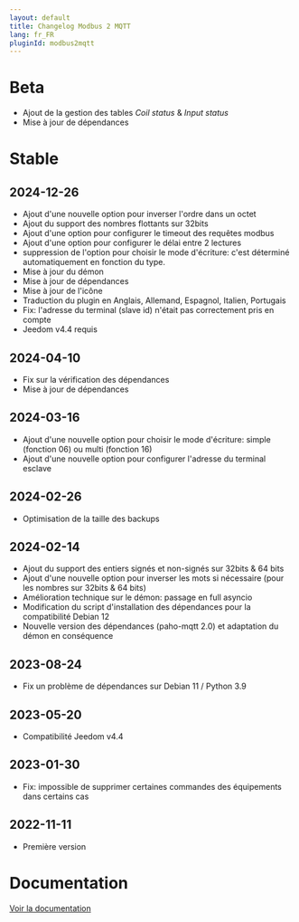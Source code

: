 ```yaml
---
layout: default
title: Changelog Modbus 2 MQTT
lang: fr_FR
pluginId: modbus2mqtt
---
```


# Beta

- Ajout de la gestion des tables *Coil status* & *Input status*
- Mise à jour de dépendances

# Stable

## 2024-12-26

- Ajout d'une nouvelle option pour inverser l'ordre dans un octet
- Ajout du support des nombres flottants sur 32bits
- Ajout d'une option pour configurer le timeout des requêtes modbus
- Ajout d'une option pour configurer le délai entre 2 lectures
- suppression de l'option pour choisir le mode d'écriture: c'est déterminé automatiquement en fonction du type.
- Mise à jour du démon
- Mise à jour de dépendances
- Mise à jour de l'icône
- Traduction du plugin en Anglais, Allemand, Espagnol, Italien, Portugais
- Fix: l'adresse du terminal (slave id) n'était pas correctement pris en compte
- Jeedom v4.4 requis

## 2024-04-10

- Fix sur la vérification des dépendances
- Mise à jour de dépendances

## 2024-03-16

- Ajout d'une nouvelle option pour choisir le mode d'écriture: simple (fonction 06) ou multi (fonction 16)
- Ajout d'une nouvelle option pour configurer l'adresse du terminal esclave

## 2024-02-26

- Optimisation de la taille des backups

## 2024-02-14

- Ajout du support des entiers signés et non-signés sur 32bits & 64 bits
- Ajout d'une nouvelle option pour inverser les mots si nécessaire (pour les nombres sur 32bits & 64 bits)
- Amélioration technique sur le démon: passage en full asyncio
- Modification du script d'installation des dépendances pour la compatibilité Debian 12
- Nouvelle version des dépendances (paho-mqtt 2.0) et adaptation du démon en conséquence

## 2023-08-24

- Fix un problème de dépendances sur Debian 11 / Python 3.9

## 2023-05-20

- Compatibilité Jeedom v4.4

## 2023-01-30

- Fix: impossible de supprimer certaines commandes des équipements dans certains cas

## 2022-11-11

- Première version

# Documentation

[Voir la documentation]({{site.baseurl}}/{{page.pluginId}}/{{page.lang}})
